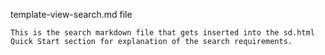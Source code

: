 template-view-search.md file

    This is the search markdown file that gets inserted into the sd.html Quick Start section for explanation of the search requirements.
    